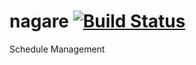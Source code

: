 nagare [![Build Status](https://travis-ci.org/tachibanakikaku/nagare.svg?branch=master)](https://travis-ci.org/tachibanakikaku/nagare)
======

Schedule Management

